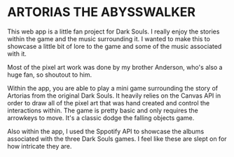#  ARTORIAS THE ABYSSWALKER  #

This web app is a little fan project for Dark Souls. I really enjoy the stories within the game and the music surrounding it. 
I wanted to make this to showcase a little bit of lore to the game and some of the music associated with it.

Most of the pixel art work was done by my brother Anderson, who's also a huge fan, so shoutout to him.

Within the app, you are able to play a mini game surrounding the story of Artorias from the original Dark Souls. It heavily relies
on the Canvas API in order to draw all of the pixel art that was hand created and control the interactions within.
The game is pretty basic and only requires the arrowkeys to move. It's a classic dodge the falling objects game.

Also within the app, I used the Sppotify API to showcase the albums associated with the three Dark Souls games. I feel like
these are slept on for how intricate they are. 

